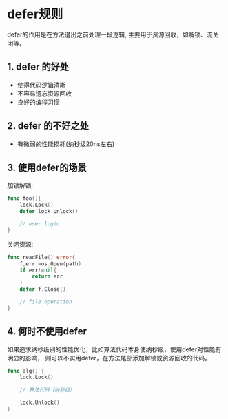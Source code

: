 # defer规则

defer的作用是在方法退出之前处理一段逻辑, 主要用于资源回收，如解锁、流关闭等。

## 1. defer 的好处
 - 使得代码逻辑清晰
 - 不容易遗忘资源回收
 - 良好的编程习惯

## 2. defer 的不好之处

- 有微弱的性能损耗(纳秒级20ns左右)

## 3. 使用defer的场景

加锁解锁:
```go
func foo(){
    lock.Lock()
    defer lock.Unlock()

    // user logic
}
```

关闭资源:
```go
func readFile() error{
    f,err:=os.Open(path)
    if err!=nil{
        return err
    }
    defer f.Close()

    // file operation
}
```

## 4. 何时不使用defer
如果追求纳秒级别的性能优化，比如算法代码本身使纳秒级，使用defer对性能有明显的影响，
则可以不实用defer，在方法尾部添加解锁或资源回收的代码。

```go
func alg() {
    lock.Lock()
    
    // 算法代码（纳秒级）

    lock.Unlock()
}
```